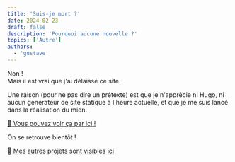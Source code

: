 ```yaml
---
title: 'Suis-je mort ?'
date: 2024-02-23
draft: false
description: 'Pourquoi aucune nouvelle ?'
topics: ['Autre']
authors:
  - 'gustave'
---
```


Non !  
Mais il est vrai que j'ai délaissé ce site.

Une raison (pour ne pas dire un prétexte) est que je n'apprécie ni Hugo, ni aucun générateur de site statique à l'heure actuelle, et que je me suis
lancé dans la réalisation du mien.

[:link: Vous pouvez voir ça par ici !](https://www.youtube.com/playlist?list=PLXzntcv-DhAq9KdpuZlK_ByZNP3DXvIT4)

On se retrouve bientôt !

[:link: Mes autres projets sont visibles ici](/about)

